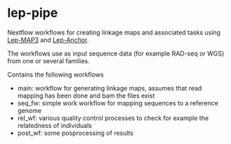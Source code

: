 # lep-pipe

Nextflow workflows for creating linkage maps and associated tasks using [Lep-MAP3](https://sourceforge.net/projects/lep-map3/) and [Lep-Anchor](https://sourceforge.net/projects/lep-anchor/). 

The workflows use as input sequence data (for example RAD-seq or WGS) from one or several families. 

Contains the following workflows

* main: workflow for generating linkage maps, assumes that read mapping has been done and bam the files exist 
* seq_fw: simple work workflow for mapping sequences to a reference genome
* rel_wf: various quality control processes to check for example the relatedness of individuals
* post_wf: some posprocessing of results




